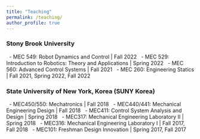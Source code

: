 ```yaml
---
title: "Teaching"
permalink: /teaching/
author_profile: true
---
```

### Stony Brook University

&nbsp; \- MEC 549: Robot Dynamics and Control \| Fall 2022
&nbsp; \- MEC 529: Introduction to Robotics: Theory and Applications \| Spring 2022
&nbsp; \- MEC 560: Advanced Control Systems \| Fall 2021
&nbsp; \- MEC 260: Engineering Statics \| Fall 2021, Spring 2022, Fall 2022


### State University of New York, Korea (SUNY Korea)


&nbsp; \- MEC450/550: Mechatronics \| Fall 2018
&nbsp; \- MEC440/441: Mechanical Engineering Design \| Fall 2018
&nbsp; \- MEC411: Control System Analysis and Design \| Spring 2018
&nbsp; \- MEC317: Mechanical Engineering Laboratory II \| Spring 2018
&nbsp; \- MEC316: Mechanical Engineering Laboratory I \| Fall 2017, Fall 2018
&nbsp; \- MEC101: Freshman Design Innovation \| Spring 2017, Fall 2017